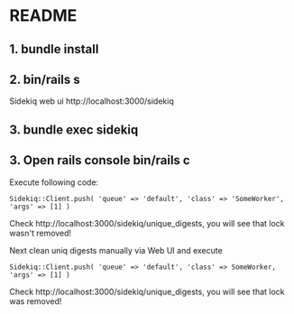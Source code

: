 # README

## 1. bundle install

## 2. bin/rails s
 Sidekiq web ui http://localhost:3000/sidekiq

## 3. bundle exec sidekiq

## 3. Open rails console bin/rails c
Execute following code:

`Sidekiq::Client.push(
      'queue' => 'default',
      'class' => 'SomeWorker',
      'args' => [1]
    )`

Check http://localhost:3000/sidekiq/unique_digests, you will see that lock wasn't removed!

Next clean uniq digests manually via Web UI and execute

`Sidekiq::Client.push(
      'queue' => 'default',
      'class' => SomeWorker,
      'args' => [1]
    )`

Check http://localhost:3000/sidekiq/unique_digests, you will see that lock was removed!
